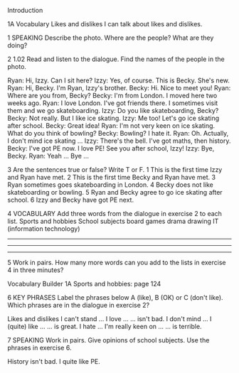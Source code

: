 Introduction

1A Vocabulary
Likes and dislikes
I can talk about likes and dislikes.

1 SPEAKING Describe the photo. Where are the people? What are they doing?

2 1.02 Read and listen to the dialogue. Find the names of the people in the photo.

Ryan: Hi, Izzy. Can I sit here?
Izzy: Yes, of course. This is Becky. She's new.
Ryan: Hi, Becky. I'm Ryan, Izzy's brother.
Becky: Hi. Nice to meet you!
Ryan: Where are you from, Becky?
Becky: I'm from London. I moved here two weeks ago.
Ryan: I love London. I've got friends there. I sometimes visit them and we go skateboarding.
Izzy: Do you like skateboarding, Becky?
Becky: Not really. But I like ice skating.
Izzy: Me too! Let's go ice skating after school.
Becky: Great idea!
Ryan: I'm not very keen on ice skating. What do you think of bowling?
Becky: Bowling? I hate it.
Ryan: Oh. Actually, I don't mind ice skating ...
Izzy: There's the bell. I've got maths, then history.
Becky: I've got PE now. I love PE! See you after school, Izzy!
Izzy: Bye, Becky.
Ryan: Yeah ... Bye ...

3 Are the sentences true or false? Write T or F.
1 This is the first time Izzy and Ryan have met.
2 This is the first time Becky and Ryan have met.
3 Ryan sometimes goes skateboarding in London.
4 Becky does not like skateboarding or bowling.
5 Ryan and Becky agree to go ice skating after school.
6 Izzy and Becky have got PE next.

4 VOCABULARY Add three words from the dialogue in exercise 2 to each list.
Sports and hobbies    School subjects
board games          drama
drawing              IT (information technology)
______________    ______________
______________    ______________
______________    ______________

5 Work in pairs. How many more words can you add to the lists in exercise 4 in three minutes?

Vocabulary Builder 1A Sports and hobbies: page 124

6 KEY PHRASES Label the phrases below A (like), B (OK) or C (don't like). Which phrases are in the dialogue in exercise 2?

Likes and dislikes
I can't stand ...   I love ...        ... isn't bad.
I don't mind ...   I (quite) like ... ... is great.
I hate ...          I'm really keen on ... ... is terrible.

7 SPEAKING Work in pairs. Give opinions of school subjects. Use the phrases in exercise 6.

History isn't bad.
I quite like PE.